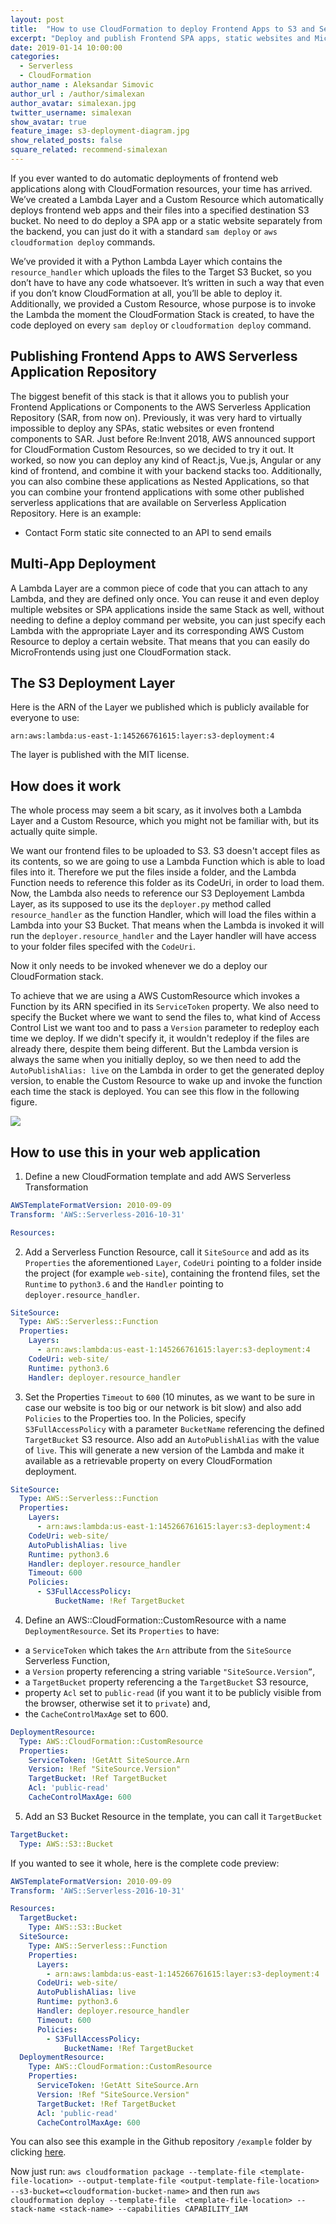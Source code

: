 ```yaml
---
layout: post
title:  "How to use CloudFormation to deploy Frontend Apps to S3 and Serverless Application Repository"
excerpt: "Deploy and publish Frontend SPA apps, static websites and MicroFrontends to S3 and Serverless Application Repository using CloudFormation"
date: 2019-01-14 10:00:00
categories: 
  - Serverless
  - CloudFormation
author_name : Aleksandar Simovic
author_url : /author/simalexan
author_avatar: simalexan.jpg
twitter_username: simalexan
show_avatar: true
feature_image: s3-deployment-diagram.jpg
show_related_posts: false
square_related: recommend-simalexan
---
```


If you ever wanted to do automatic deployments of frontend web applications along with CloudFormation resources, your time has arrived. We’ve created a Lambda Layer and a Custom Resource which automatically deploys frontend web apps and their files into a specified destination S3 bucket. No need to do deploy a SPA app or a static website separately from the backend, you can just do it with a standard `sam deploy` or `aws cloudformation deploy` commands.

We’ve provided it with a Python Lambda Layer which contains the `resource_handler` which  uploads the files to the Target S3 Bucket, so you don’t have to have any code whatsoever. It’s written in such a way that even if you don’t know CloudFormation at all, you’ll be able to deploy it. Additionally, we provided a Custom Resource, whose purpose is to invoke the Lambda the moment the CloudFormation Stack is created, to have the code deployed on every `sam deploy` or `cloudformation deploy` command.

## Publishing Frontend Apps to AWS Serverless Application Repository

The biggest benefit of this stack is that it allows you to publish your Frontend Applications or Components to the AWS Serverless Application Repository (SAR, from now on). Previously, it was very hard to virtually impossible to deploy any SPAs, static websites or even frontend components to SAR. Just before Re:Invent 2018, AWS announced support for CloudFormation Custom Resources, so we decided to try it out. It worked, so now you can deploy any kind of React.js, Vue.js, Angular or any kind of frontend, and combine it with your backend stacks too. Additionally, you can also combine these applications as Nested Applications, so that you can combine your frontend applications with some other published serverless applications that are available on Serverless Application Repository. Here is an example:

- Contact Form static site connected to an API to send emails

## Multi-App Deployment

A Lambda Layer are a common piece of code that you can attach to any Lambda, and they are defined only once. You can reuse it and even deploy multiple websites or SPA applications inside the same Stack as well, without needing to define a deploy command per website, you can just specify each Lambda with the appropriate Layer and its corresponding AWS Custom Resource to  deploy a certain website. That means that you can easily do MicroFrontends using just one CloudFormation stack.

## The S3 Deployment Layer

Here is the ARN of the Layer we published which is publicly available for everyone to use:

`arn:aws:lambda:us-east-1:145266761615:layer:s3-deployment:4`

The layer is published with the MIT license.

## How does it work

The whole process may seem a bit scary, as it involves both a Lambda Layer and a Custom Resource, which you might not be familiar with, but its actually quite simple.

We want our frontend files to be uploaded to S3. S3 doesn't accept files as its contents, so we are going to use a Lambda Function which is able to load files into it. Therefore we put the files inside a folder, and the Lambda Function needs to reference this folder as its CodeUri, in order to load them. Now, the Lambda also needs to reference our S3 Deployement Lambda Layer, as its supposed to use its the `deployer.py` method called `resource_handler` as the function Handler, which will load the files within a Lambda into your S3 Bucket. That means when the Lambda is invoked it will run the `deployer.resource_handler` and the Layer handler will have access to your folder files specifed with the `CodeUri`.

Now it only needs to be invoked whenever we do a deploy our CloudFormation stack.

To achieve that we are using a AWS CustomResource which invokes a Function by its ARN specified in its `ServiceToken` property. We also need to specify the Bucket where we want to send the files to, what kind of Access Control List we want too and to pass a `Version` parameter to redeploy each time we deploy. If we didn't specify it, it wouldn't redeploy if the files are already there, despite them being different. But the Lambda version is always the same when you initially deploy, so we then need to add the `AutoPublishAlias: live` on the Lambda in order to get the generated deploy version, to enable the Custom Resource to wake up and invoke the function each time the stack is deployed. You can see this flow in the following figure.

![](/img/s3-deployment-diagram.png)

## How to use this in your web application

1. Define a new CloudFormation template and add AWS Serverless Transformation

```yml
AWSTemplateFormatVersion: 2010-09-09
Transform: 'AWS::Serverless-2016-10-31'

Resources:
```

2. Add a Serverless Function Resource, call it `SiteSource` and add as its `Properties` the aforementioned `Layer`, `CodeUri` pointing to a folder inside the project (for example `web-site`), containing the frontend files, set the `Runtime` to `python3.6` and the `Handler` pointing to `deployer.resource_handler`.

```yml
SiteSource:
  Type: AWS::Serverless::Function
  Properties:
    Layers:
      - arn:aws:lambda:us-east-1:145266761615:layer:s3-deployment:4
    CodeUri: web-site/
    Runtime: python3.6
    Handler: deployer.resource_handler
```

3. Set the Properties `Timeout` to `600` (10 minutes, as we want to be sure in case our website is too big or our network is bit slow) and also add `Policies` to the Properties too. In the Policies, specify `S3FullAccessPolicy` with a parameter `BucketName` referencing the defined `TargetBucket` S3 resource. Also add  an `AutoPublishAlias` with the value of `live`. This will generate a new version of the Lambda and make it available as a retrievable property on every CloudFormation deployment.

```yml
SiteSource:
  Type: AWS::Serverless::Function
  Properties:
    Layers:
      - arn:aws:lambda:us-east-1:145266761615:layer:s3-deployment:4
    CodeUri: web-site/
    AutoPublishAlias: live
    Runtime: python3.6 
    Handler: deployer.resource_handler
    Timeout: 600
    Policies:
      - S3FullAccessPolicy:
          BucketName: !Ref TargetBucket
```

4. Define an AWS::CloudFormation::CustomResource with a name `DeploymentResource`. Set its `Properties` to have:
- a `ServiceToken` which takes the `Arn` attribute from the `SiteSource` Serverless Function,
- a `Version` property referencing a string variable `"SiteSource.Version”`,
- a `TargetBucket` property referencing a the `TargetBucket` S3 resource,
- property `Acl` set to `public-read` (if you want it to be publicly visible from the browser, otherwise set it to `private`) and,
- the `CacheControlMaxAge` set to 600.

```yml
DeploymentResource:
  Type: AWS::CloudFormation::CustomResource
  Properties:
    ServiceToken: !GetAtt SiteSource.Arn
    Version: !Ref "SiteSource.Version"
    TargetBucket: !Ref TargetBucket
    Acl: 'public-read'
    CacheControlMaxAge: 600
```

5. Add an S3 Bucket Resource in the template, you can call it `TargetBucket`

```yml
TargetBucket:
  Type: AWS::S3::Bucket
```

If you wanted to see it whole, here is the complete code preview:

```yml
AWSTemplateFormatVersion: 2010-09-09
Transform: 'AWS::Serverless-2016-10-31'

Resources:
  TargetBucket:
    Type: AWS::S3::Bucket
  SiteSource:
    Type: AWS::Serverless::Function
    Properties:
      Layers:
        - arn:aws:lambda:us-east-1:145266761615:layer:s3-deployment:4
      CodeUri: web-site/
      AutoPublishAlias: live
      Runtime: python3.6 
      Handler: deployer.resource_handler
      Timeout: 600
      Policies:
        - S3FullAccessPolicy:
            BucketName: !Ref TargetBucket
  DeploymentResource:
    Type: AWS::CloudFormation::CustomResource
    Properties:
      ServiceToken: !GetAtt SiteSource.Arn
      Version: !Ref "SiteSource.Version"
      TargetBucket: !Ref TargetBucket
      Acl: 'public-read'
      CacheControlMaxAge: 600
```

You can also see this example in the Github repository `/example` folder by clicking [here](https://github.com/serverlesspub/cloudformation-deploy-to-s3/blob/master/example).

Now just run:
`aws cloudformation package --template-file <template-file-location> --output-template-file <output-template-file-location> --s3-bucket=<cloudformation-bucket-name>`
and then run
`aws cloudformation deploy --template-file  <template-file-location> --stack-name <stack-name> --capabilities CAPABILITY_IAM`